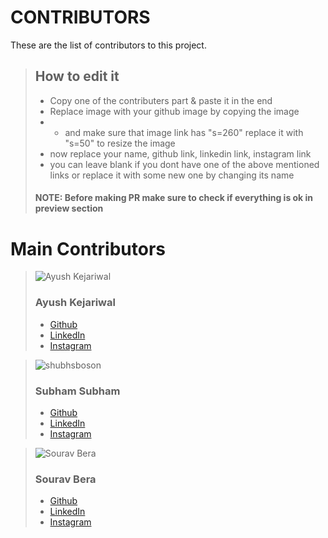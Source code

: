 # CONTRIBUTORS

These are the list of contributors to this project.

> ## How to edit it
> - Copy one of the contributers part & paste it in the end
>  - Replace image with your github image by copying the image 
>  - - and make sure that image link has "s=260" replace it with "s=50" to resize the image
>  - now replace your name, github link, linkedin link, instagram link
>  - you can leave blank if you dont have one of the above mentioned links or replace it with some new one by changing its name
>   #### NOTE: Before making PR make sure to check if everything is ok in preview section 


# Main Contributors

> ![Ayush Kejariwal](https://avatars0.githubusercontent.com/u/53415956?s=50&u=36af1e2bed940f8d45769feef50cb564cec69c29&v=4) 
> ### Ayush Kejariwal   
> - [Github](https://github.com/KejariwalAyush/) 
> - [LinkedIn](https://www.linkedin.com/in/ayush-kejariwal-1923a2191/)
> - [Instagram](https://www.instagram.com/a_kejariwal/)

> ![shubhsboson](https://avatars1.githubusercontent.com/u/41443146?s=50&u=e91ca735766af360fbe175197c710c76f91f64de&v=4) 
> ### Subham Subham  
> - [Github](https://github.com/shubhsboson/) 
> - [LinkedIn](https://www.linkedin.com/in/subhamkr555/)
> - [Instagram](https://www.instagram.com/shubhsboson)

> ![Sourav Bera](https://avatars1.githubusercontent.com/u/53810519?s=50&u=554627282a98d2c2b6efd426b4964d4dc2eaa643&v=4) 
> ### Sourav Bera   
> - [Github](https://github.com/Zeo-shark) 
> - [LinkedIn](https://www.linkedin.com/mwlite/in/sourav-bera-a61186195)
> - [Instagram](https://www.instagram.com/sauravbear2001/)

